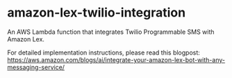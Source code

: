 # amazon-lex-twilio-integration
An AWS Lambda function that integrates Twilio Programmable SMS with Amazon Lex.

For detailed implementation instructions, please read this blogpost: https://aws.amazon.com/blogs/ai/integrate-your-amazon-lex-bot-with-any-messaging-service/
